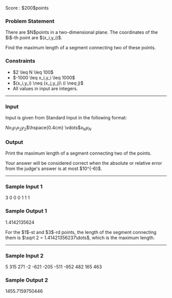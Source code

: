 
<div>

<span>

<span>

<p>
Score : $200$points
</p>

<div>

<section>

### **Problem Statement**

<p>
There are $N$points in a two-dimensional plane. The coordinates of the $i$-th point are $(x_i,y_i)$.
</p>

<p>
Find the maximum length of a segment connecting two of these points.
</p>

</section>

</div>

<div>

<section>

### **Constraints**

<ul>

<li>
$2 \leq N \leq 100$
</li>

<li>
$-1000 \leq x_i,y_i \leq 1000$
</li>

<li>
$(x_i,y_i) \neq (x_j,y_j)\ (i \neq j)$
</li>

<li>
All values in input are integers.
</li>

</ul>

</section>

</div>

---

<div>

<div>

<section>

### **Input**

<p>
Input is given from Standard Input in the following format:
</p>

<div>

$N$$x_1$$y_1$$x_2$$y_2$$\hspace{0.4cm} \vdots$$x_N$$y_N$
</div>

</section>

</div>

<div>

<section>

### **Output**

<p>
Print the maximum length of a segment connecting two of the points.
</p>

<p>
Your answer will be considered correct when the absolute or relative error from the judge's answer is at most $10^{-6}$.
</p>

</section>

</div>

</div>

---

<div>

<section>

### **Sample Input 1**

<div>

3
0 0
0 1
1 1

</div>

</section>

</div>

<div>

<section>

### **Sample Output 1**

<div>

1.4142135624

</div>

<p>
For the $1$-st and $3$-rd points, the length of the segment connecting them is $\sqrt 2 = 1.41421356237\dots$, which is the maximum length.
</p>

</section>

</div>

---

<div>

<section>

### **Sample Input 2**

<div>

5
315 271
-2 -621
-205 -511
-952 482
165 463

</div>

</section>

</div>

<div>

<section>

### **Sample Output 2**

<div>

1455.7159750446

</div>

</section>

</div>

</span>

</span>

</div>
